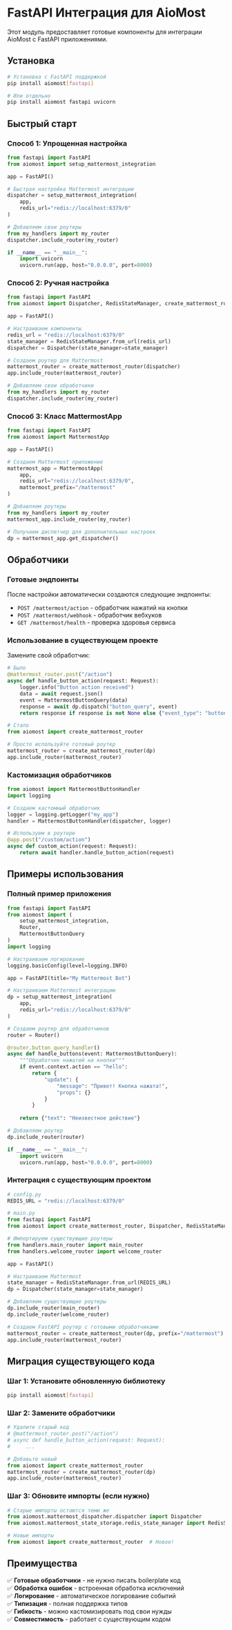 # FastAPI Интеграция для AioMost

Этот модуль предоставляет готовые компоненты для интеграции AioMost с FastAPI приложениями.

## Установка

```bash
# Установка с FastAPI поддержкой
pip install aiomost[fastapi]

# Или отдельно
pip install aiomost fastapi uvicorn
```

## Быстрый старт

### Способ 1: Упрощенная настройка

```python
from fastapi import FastAPI
from aiomost import setup_mattermost_integration

app = FastAPI()

# Быстрая настройка Mattermost интеграции
dispatcher = setup_mattermost_integration(
    app, 
    redis_url="redis://localhost:6379/0"
)

# Добавляем свои роутеры
from my_handlers import my_router
dispatcher.include_router(my_router)

if __name__ == "__main__":
    import uvicorn
    uvicorn.run(app, host="0.0.0.0", port=8000)
```

### Способ 2: Ручная настройка

```python
from fastapi import FastAPI
from aiomost import Dispatcher, RedisStateManager, create_mattermost_router

app = FastAPI()

# Настраиваем компоненты
redis_url = "redis://localhost:6379/0"
state_manager = RedisStateManager.from_url(redis_url)
dispatcher = Dispatcher(state_manager=state_manager)

# Создаем роутер для Mattermost
mattermost_router = create_mattermost_router(dispatcher)
app.include_router(mattermost_router)

# Добавляем свои обработчики
from my_handlers import my_router
dispatcher.include_router(my_router)
```

### Способ 3: Класс MattermostApp

```python
from fastapi import FastAPI
from aiomost import MattermostApp

app = FastAPI()

# Создаем Mattermost приложение
mattermost_app = MattermostApp(
    app, 
    redis_url="redis://localhost:6379/0",
    mattermost_prefix="/mattermost"
)

# Добавляем роутеры
from my_handlers import my_router
mattermost_app.include_router(my_router)

# Получаем диспетчер для дополнительных настроек
dp = mattermost_app.get_dispatcher()
```

## Обработчики

### Готовые эндпоинты

После настройки автоматически создаются следующие эндпоинты:

- `POST /mattermost/action` - обработчик нажатий на кнопки
- `POST /mattermost/webhook` - обработчик вебхуков  
- `GET /mattermost/health` - проверка здоровья сервиса

### Использование в существующем проекте

Замените свой обработчик:

```python
# Было
@mattermost_router.post("/action")
async def handle_button_action(request: Request):
    logger.info("Button action received")
    data = await request.json()
    event = MattermostButtonQuery(data)
    response = await dp.dispatch("button_query", event)
    return response if response is not None else {"event_type": "button_query", "data": data}
```

```python
# Стало
from aiomost import create_mattermost_router

# Просто используйте готовый роутер
mattermost_router = create_mattermost_router(dp)
app.include_router(mattermost_router)
```

### Кастомизация обработчиков

```python
from aiomost import MattermostButtonHandler
import logging

# Создаем кастомный обработчик
logger = logging.getLogger("my_app")
handler = MattermostButtonHandler(dispatcher, logger)

# Используем в роутере
@app.post("/custom/action")
async def custom_action(request: Request):
    return await handler.handle_button_action(request)
```

## Примеры использования

### Полный пример приложения

```python
from fastapi import FastAPI
from aiomost import (
    setup_mattermost_integration, 
    Router, 
    MattermostButtonQuery
)
import logging

# Настраиваем логирование
logging.basicConfig(level=logging.INFO)

app = FastAPI(title="My Mattermost Bot")

# Настраиваем Mattermost интеграцию
dp = setup_mattermost_integration(
    app, 
    redis_url="redis://localhost:6379/0"
)

# Создаем роутер для обработчиков
router = Router()

@router.button_query_handler()
async def handle_buttons(event: MattermostButtonQuery):
    """Обработчик нажатий на кнопки"""
    if event.context.action == "hello":
        return {
            "update": {
                "message": "Привет! Кнопка нажата!",
                "props": {}
            }
        }
    
    return {"text": "Неизвестное действие"}

# Добавляем роутер
dp.include_router(router)

if __name__ == "__main__":
    import uvicorn
    uvicorn.run(app, host="0.0.0.0", port=8000)
```

### Интеграция с существующим проектом

```python
# config.py
REDIS_URL = "redis://localhost:6379/0"

# main.py  
from fastapi import FastAPI
from aiomost import create_mattermost_router, Dispatcher, RedisStateManager

# Импортируем существующие роутеры
from handlers.main_router import main_router
from handlers.welcome_router import welcome_router

app = FastAPI()

# Настраиваем Mattermost
state_manager = RedisStateManager.from_url(REDIS_URL)
dp = Dispatcher(state_manager=state_manager)

# Добавляем существующие роутеры
dp.include_router(main_router)
dp.include_router(welcome_router)

# Создаем FastAPI роутер с готовыми обработчиками
mattermost_router = create_mattermost_router(dp, prefix="/mattermost")
app.include_router(mattermost_router)
```

## Миграция существующего кода

### Шаг 1: Установите обновленную библиотеку

```bash
pip install aiomost[fastapi]
```

### Шаг 2: Замените обработчики

```python
# Удалите старый код
# @mattermost_router.post("/action")
# async def handle_button_action(request: Request):
#     ...

# Добавьте новый
from aiomost import create_mattermost_router
mattermost_router = create_mattermost_router(dp)
app.include_router(mattermost_router)
```

### Шаг 3: Обновите импорты (если нужно)

```python
# Старые импорты остаются теми же
from aiomost.mattermost_dispatcher.dispatcher import Dispatcher
from aiomost.mattermost_state_storage.redis_state_manager import RedisStateManager

# Новые импорты
from aiomost import create_mattermost_router  # Новое!
```

## Преимущества

✅ **Готовые обработчики** - не нужно писать boilerplate код  
✅ **Обработка ошибок** - встроенная обработка исключений  
✅ **Логирование** - автоматическое логирование событий  
✅ **Типизация** - полная поддержка типов  
✅ **Гибкость** - можно кастомизировать под свои нужды  
✅ **Совместимость** - работает с существующим кодом  

